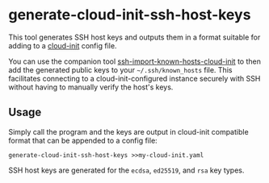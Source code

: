 # generate-cloud-init-ssh-host-keys

This tool generates SSH host keys and outputs them in a format suitable for adding to a [cloud-init](https://cloud-init.io/) config file.

You can use the companion tool [ssh-import-known-hosts-cloud-init](https://github.com/JJC1138/ssh-import-known-hosts-cloud-init) to then add the generated public keys to your `~/.ssh/known_hosts` file. This facilitates connecting to a cloud-init-configured instance securely with SSH without having to manually verify the host's keys.

## Usage

Simply call the program and the keys are output in cloud-init compatible format that can be appended to a config file:

```
generate-cloud-init-ssh-host-keys >>my-cloud-init.yaml
```

SSH host keys are generated for the `ecdsa`, `ed25519`, and `rsa` key types.
